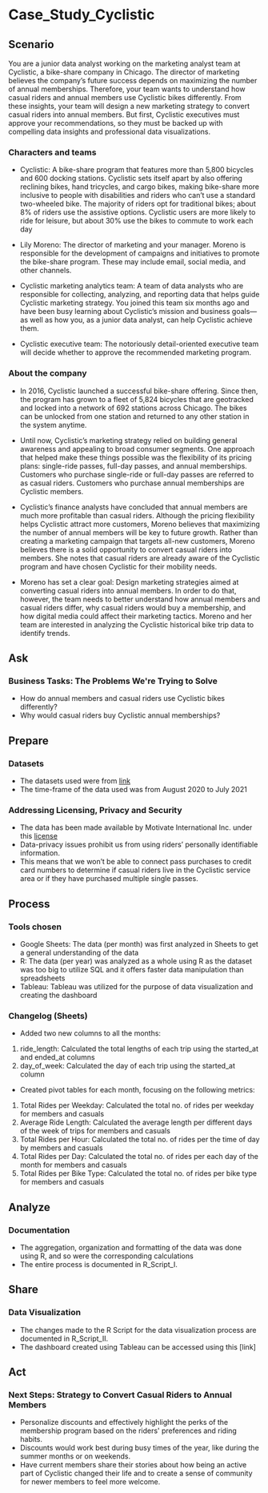 # Case_Study_Cyclistic

## Scenario
You are a junior data analyst working on the marketing analyst team at Cyclistic, a bike-share company in Chicago. The director of marketing believes the company’s future success depends on maximizing the number of annual memberships. Therefore, your team wants to understand how casual riders and annual members use Cyclistic bikes differently. From these insights, your team will design a new marketing strategy to convert casual riders into annual members. But first, Cyclistic executives must approve your recommendations, so they must be backed up with compelling data insights and professional data visualizations.

### Characters and teams
* Cyclistic: A bike-share program that features more than 5,800 bicycles and 600 docking stations. Cyclistic sets itself apart by also offering reclining bikes, hand
tricycles, and cargo bikes, making bike-share more inclusive to people with disabilities and riders who can’t use a standard two-wheeled bike. The majority of riders opt for traditional bikes; about 8% of riders use the assistive options. Cyclistic users are more likely to ride for leisure, but about 30% use the bikes to commute to work each day

* Lily Moreno: The director of marketing and your manager. Moreno is responsible for the development of campaigns and initiatives to promote the bike-share program.
These may include email, social media, and other channels.

* Cyclistic marketing analytics team: A team of data analysts who are responsible for collecting, analyzing, and reporting data that helps guide Cyclistic marketing strategy. You joined this team six months ago and have been busy learning about Cyclistic’s mission and business goals—as well as how you, as a junior data analyst, can help Cyclistic achieve them.

* Cyclistic executive team: The notoriously detail-oriented executive team will decide whether to approve the recommended marketing program.

### About the company
* In 2016, Cyclistic launched a successful bike-share offering. Since then, the program has grown to a fleet of 5,824 bicycles that are geotracked and locked into a network of 692 stations across Chicago. The bikes can be unlocked from one station and returned to any other station in the system anytime.

* Until now, Cyclistic’s marketing strategy relied on building general awareness and appealing to broad consumer segments. One approach that helped make these things possible was the flexibility of its pricing plans: single-ride passes, full-day passes, and annual memberships. Customers who purchase single-ride or full-day passes are referred to as casual riders. Customers who purchase annual memberships are Cyclistic members.

* Cyclistic’s finance analysts have concluded that annual members are much more profitable than casual riders. Although the pricing flexibility helps Cyclistic attract more customers, Moreno believes that maximizing the number of annual members will be key to future growth. Rather than creating a marketing campaign that targets all-new customers, Moreno believes there is a solid opportunity to convert casual riders into members. She notes that casual riders are already aware of the Cyclistic program and have chosen Cyclistic for their mobility needs.

* Moreno has set a clear goal: Design marketing strategies aimed at converting casual riders into annual members. In order to do that, however, the team needs to better understand how annual members and casual riders differ, why casual riders would buy a membership, and how digital media could affect their marketing tactics. Moreno and her team are interested in analyzing the Cyclistic historical bike trip data to identify trends.

## Ask 

### Business Tasks: The Problems We're Trying to Solve
* How do annual members and casual riders use Cyclistic bikes differently?
* Why would casual riders buy Cyclistic annual memberships?

## Prepare

### Datasets
* The datasets used were from [link](https://divvy-tripdata.s3.amazonaws.com/index.html)
* The time-frame of the data used was from August 2020 to July 2021

### Addressing Licensing, Privacy and Security
* The data has been made available by Motivate International Inc. under this [license](https://divvybikes.com/data-license-agreement)
* Data-privacy issues prohibit us from using riders’ personally identifiable information.
* This means that we won’t be able to connect pass purchases to credit card numbers to determine if casual riders live in the Cyclistic service area or if they have purchased multiple single passes.

## Process

### Tools chosen
* Google Sheets: The data (per month) was first analyzed in Sheets to get a general understanding of the data
* R: The data (per year) was analyzed as a whole using R as the dataset was too big to utilize SQL and it offers faster data manipulation than spreadsheets
* Tableau: Tableau was utilized for the purpose of data visualization and creating the dashboard

### Changelog (Sheets)
* Added two new columns to all the months:
1. ride_length: Calculated the total lengths of each trip using the started_at and ended_at columns
2. day_of_week: Calculated the day of each trip using the started_at column

* Created pivot tables for each month, focusing on the following metrics:
1. Total Rides per Weekday: Calculated the total no. of rides per weekday for members and casuals
2. Average Ride Length: Calculated the average length per different days of the week of trips for members and casuals
3. Total Rides per Hour: Calculated the total no. of rides per the time of day by members and casuals 
4. Total Rides per Day: Calculated the total no. of rides per each day of the month for members and casuals 
5. Total Rides per Bike Type: Calculated the total no. of rides per bike type for members and casuals

## Analyze

### Documentation
* The aggregation, organization and formatting of the data was done using R, and so were the corresponding calculations
* The entire process is documented in R_Script_I.

## Share

### Data Visualization
* The changes made to the R Script for the data visualization process are documented in R_Script_II.
* The dashboard created using Tableau can be accessed using this [link]

## Act

### Next Steps: Strategy to Convert Casual Riders to Annual Members
* Personalize discounts and effectively highlight the perks of the membership program based on the riders' preferences and riding habits.
* Discounts would work best during busy times of the year, like during the summer months or on weekends.
* Have current members share their stories about how being an active part of Cyclistic changed their life and to create a sense of community for newer members to feel more welcome.
